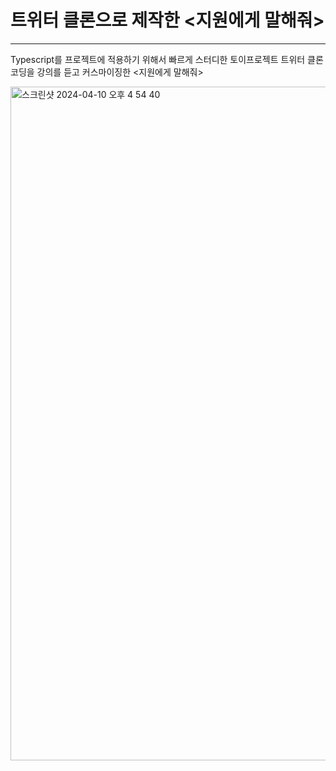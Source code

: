 # 트위터 클론으로 제작한 <지원에게 말해줘> 
---
Typescript를 프로젝트에 적용하기 위해서 빠르게 스터디한 토이프로젝트
트위터 클론 코딩을 강의를 듣고 커스마이징한 <지원에게 말해줘> 

<img width="1078" alt="스크린샷 2024-04-10 오후 4 54 40" src="https://github.com/99JIWONDEV/X-Clone-TalktoJIWON/assets/128890692/8ee6a253-7168-4e26-94bb-c5a69317b347">


